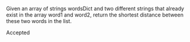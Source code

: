 Given an array of strings wordsDict and two different strings that already exist in the array word1 and word2, return the shortest distance between these two words in the list.

Accepted